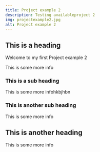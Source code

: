 ```yaml
---
title: Project example 2 
description: Testing availableproject 2
img: projectexample2.jpg
alt: Project example 2 
---
```


## This is a heading
Welcome to my first Project example 2 

This is some more info

### This is a sub heading

This is some more infohkbjhbn

### This is another sub heading

This is some more info

## This is another heading

This is some more info

